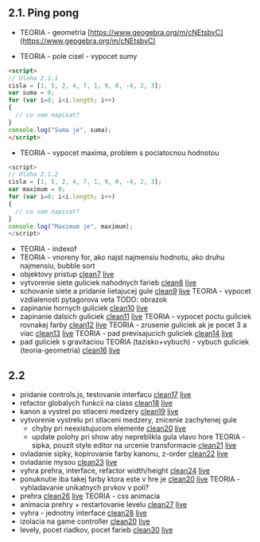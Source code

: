 ## 2.1. Ping pong
  - TEORIA - geometria [https://www.geogebra.org/m/cNEtsbvC](https://www.geogebra.org/m/cNEtsbvC)

  - TEORIA - pole cisel - vypocet sumy

```html
<script>
// Uloha 2.1.1
cisla = [1, 5, 2, 4, 7, 1, 9, 0, -4, 2, 3];
var suma = 0;
for (var i=0; i<i.length; i++)
{
  // co sem napisat?    
}
console.log("Suma je", suma);
</script>
```

  - TEORIA - vypocet maxima, problem s pociatocnou hodnotou

```javascript
<script>
// Uloha 2.1.2
cisla = [1, 5, 2, 4, 7, 1, 9, 0, -4, 2, 3];
var maximum = 0;
for (var i=0; i<i.length; i++)
{
  // co sem napisat?    
}
console.log("Maximum je", maximum);
</script>
```

  - TEORIA - indexof
  - TEORIA - vnoreny for, ako najst najmensiu hodnotu, ako druhu najmensiu, bubble sort
  - objektovy pristup [clean7](clean07/index.html) [live](https://rawgit.valky.eu/gabonator/Education/master/2022/Programming2/clean07/index.html)
  - vytvorenie siete guliciek nahodnych farieb [clean8](clean08/index.html) [live](https://rawgit.valky.eu/gabonator/Education/master/2022/Programming2/clean08/index.html)
  - schovanie siete a pridanie lietajucej gule [clean9](clean09/index.html) [live](https://rawgit.valky.eu/gabonator/Education/master/2022/Programming2/clean09/index.html)
  TEORIA - vypocet vzdialenosti pytagorova veta TODO: obrazok
  - zapinanie hornych guliciek [clean10](clean10/index.html) [live](https://rawgit.valky.eu/gabonator/Education/master/2022/Programming2/clean10/index.html)
  - zapinanie dalsich guliciek [clean11](clean11/index.html) [live](https://rawgit.valky.eu/gabonator/Education/master/2022/Programming2/clean11/index.html)
  TEORIA - vypocet poctu guliciek rovnakej farby [clean12](clean12/index.html) [live](https://rawgit.valky.eu/gabonator/Education/master/2022/Programming2/clean12/index.html)
  TEORIA - zrusenie guliciek ak je pocet 3 a viac [clean13](clean13/index.html) [live](https://rawgit.valky.eu/gabonator/Education/master/2022/Programming2/clean13/index.html)
  TEORIA - pad previsajucich guliciek [clean14](clean14/index.html) [live](https://rawgit.valky.eu/gabonator/Education/master/2022/Programming2/clean14/index.html)
  - pad guliciek s gravitaciou
  TEORIA (tazisko+vybuch) - vybuch guliciek (teoria-geometria) [clean16](clean16/index.html) [live](https://rawgit.valky.eu/gabonator/Education/master/2022/Programming2/clean16/index.html)

## 2.2
  - pridanie controls.js, testovanie interfacu [clean17](clean17/index.html) [live](https://rawgit.valky.eu/gabonator/Education/master/2022/Programming2/clean17/index.html)
  - refactor globalych funkcii na class [clean18](clean18/index.html) [live](https://rawgit.valky.eu/gabonator/Education/master/2022/Programming2/clean18/index.html)
  - kanon a vystrel po stlaceni medzery [clean19](clean19/index.html) [live](https://rawgit.valky.eu/gabonator/Education/master/2022/Programming2/clean19/index.html)
  - vytvorenie vystrelu pri stlaceni medzery, znicenie zachytenej gule 
    + chyby pri neexistujucom elemente [clean20](clean20/index.html) [live](https://rawgit.valky.eu/gabonator/Education/master/2022/Programming2/clean20/index.html)
    + update polohy pri show aby nepreblikla gula vlavo hore
  TEORIA - sipka, pouzit style editor na urcenie transformacie [clean21](clean21/index.html) [live](https://rawgit.valky.eu/gabonator/Education/master/2022/Programming2/clean21/index.html)
  - ovladanie sipky, kopirovanie farby kanonu, z-order [clean22](clean22/index.html) [live](https://rawgit.valky.eu/gabonator/Education/master/2022/Programming2/clean22/index.html)
  - ovladanie mysou [clean23](clean23/index.html) [live](https://rawgit.valky.eu/gabonator/Education/master/2022/Programming2/clean23/index.html)
  - vyhra prehra, interface, refactor width/height [clean24](clean24/index.html) [live](https://rawgit.valky.eu/gabonator/Education/master/2022/Programming2/clean24/index.html)
  - ponuknutie iba takej farby ktora este v hre je [clean20](clean25/index.html) [live](https://rawgit.valky.eu/gabonator/Education/master/2022/Programming2/clean25/index.html)
  TEORIA - vyhladavanie unikatnych prvkov v poli?
  - prehra [clean26](clean26/index.html) [live](https://rawgit.valky.eu/gabonator/Education/master/2022/Programming2/clean26/index.html)
  TEORIA - css animacia
  - animacia prehry + restartovanie levelu [clean27](clean20/index.html) [live](https://rawgit.valky.eu/gabonator/Education/master/2022/Programming2/clean27/index.html)
  - vyhra - jednotny interface [clean28](clean28/index.html) [live](https://rawgit.valky.eu/gabonator/Education/master/2022/Programming2/clean28/index.html)
  - izolacia na game controller [clean20](clean29/index.html) [live](https://rawgit.valky.eu/gabonator/Education/master/2022/Programming2/clean29/index.html)
- levely, pocet riadkov, pocet farieb [clean30](clean20/index.html) [live](https://rawgit.valky.eu/gabonator/Education/master/2022/Programming2/clean30/index.html)
